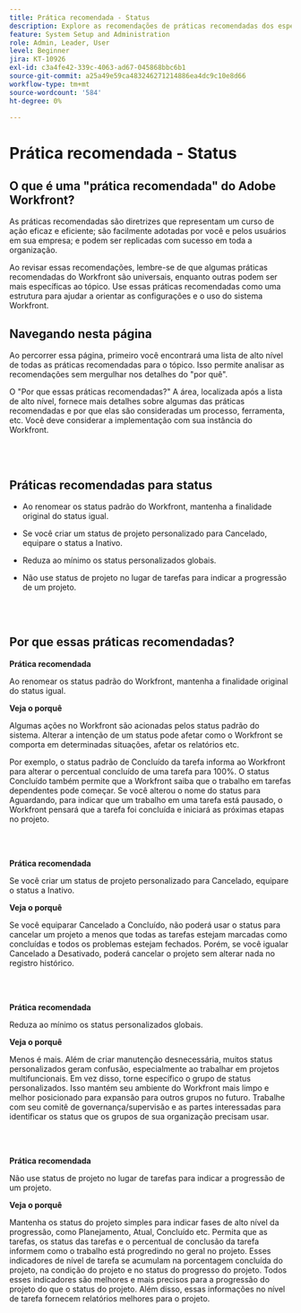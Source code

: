 ```yaml
---
title: Prática recomendada - Status
description: Explore as recomendações de práticas recomendadas dos especialistas da Adobe Workfront sobre a configuração, gerenciamento e uso dos status do Workfront.
feature: System Setup and Administration
role: Admin, Leader, User
level: Beginner
jira: KT-10926
exl-id: c3a4fe42-339c-4063-ad67-045868bbc6b1
source-git-commit: a25a49e59ca483246271214886ea4dc9c10e8d66
workflow-type: tm+mt
source-wordcount: '584'
ht-degree: 0%

---
```


# Prática recomendada - Status

## O que é uma &quot;prática recomendada&quot; do Adobe Workfront?

As práticas recomendadas são diretrizes que representam um curso de ação eficaz e eficiente; são facilmente adotadas por você e pelos usuários em sua empresa; e podem ser replicadas com sucesso em toda a organização.

Ao revisar essas recomendações, lembre-se de que algumas práticas recomendadas do Workfront são universais, enquanto outras podem ser mais específicas ao tópico. Use essas práticas recomendadas como uma estrutura para ajudar a orientar as configurações e o uso do sistema Workfront.

## Navegando nesta página

Ao percorrer essa página, primeiro você encontrará uma lista de alto nível de todas as práticas recomendadas para o tópico. Isso permite analisar as recomendações sem mergulhar nos detalhes do &quot;por quê&quot;.

O &quot;Por que essas práticas recomendadas?&quot; A área, localizada após a lista de alto nível, fornece mais detalhes sobre algumas das práticas recomendadas e por que elas são consideradas um processo, ferramenta, etc. Você deve considerar a implementação com sua instância do Workfront.

</br>
</br>

## Práticas recomendadas para status

* Ao renomear os status padrão do Workfront, mantenha a finalidade original do status igual.

* Se você criar um status de projeto personalizado para Cancelado, equipare o status a Inativo.

* Reduza ao mínimo os status personalizados globais.

* Não use status de projeto no lugar de tarefas para indicar a progressão de um projeto.


</br>
</br>



## Por que essas práticas recomendadas?

**Prática recomendada**

Ao renomear os status padrão do Workfront, mantenha a finalidade original do status igual.



**Veja o porquê**

Algumas ações no Workfront são acionadas pelos status padrão do sistema. Alterar a intenção de um status pode afetar como o Workfront se comporta em determinadas situações, afetar os relatórios etc.



Por exemplo, o status padrão de Concluído da tarefa informa ao Workfront para alterar o percentual concluído de uma tarefa para 100%. O status Concluído também permite que a Workfront saiba que o trabalho em tarefas dependentes pode começar. Se você alterou o nome do status para Aguardando, para indicar que um trabalho em uma tarefa está pausado, o Workfront pensará que a tarefa foi concluída e iniciará as próximas etapas no projeto.

</br>
</br>



**Prática recomendada**

Se você criar um status de projeto personalizado para Cancelado, equipare o status a Inativo.



**Veja o porquê**

Se você equiparar Cancelado a Concluído, não poderá usar o status para cancelar um projeto a menos que todas as tarefas estejam marcadas como concluídas e todos os problemas estejam fechados. Porém, se você igualar Cancelado a Desativado, poderá cancelar o projeto sem alterar nada no registro histórico.


</br>
</br>

**Prática recomendada**

Reduza ao mínimo os status personalizados globais.



**Veja o porquê**

Menos é mais. Além de criar manutenção desnecessária, muitos status personalizados geram confusão, especialmente ao trabalhar em projetos multifuncionais. Em vez disso, torne específico o grupo de status personalizados. Isso mantém seu ambiente do Workfront mais limpo e melhor posicionado para expansão para outros grupos no futuro. Trabalhe com seu comitê de governança/supervisão e as partes interessadas para identificar os status que os grupos de sua organização precisam usar.


</br>
</br>

**Prática recomendada**

Não use status de projeto no lugar de tarefas para indicar a progressão de um projeto.



**Veja o porquê**

Mantenha os status do projeto simples para indicar fases de alto nível da progressão, como Planejamento, Atual, Concluído etc. Permita que as tarefas, os status das tarefas e o percentual de conclusão da tarefa informem como o trabalho está progredindo no geral no projeto. Esses indicadores de nível de tarefa se acumulam na porcentagem concluída do projeto, na condição do projeto e no status do progresso do projeto. Todos esses indicadores são melhores e mais precisos para a progressão do projeto do que o status do projeto. Além disso, essas informações no nível de tarefa fornecem relatórios melhores para o projeto.
